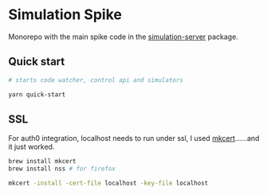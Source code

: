 # Simulation Spike

Monorepo with the main spike code in the [simulation-server](./packages/simulation-server) package.

## Quick start

```bash
# starts code watcher, control api and simulators

yarn quick-start
```

## SSL

For auth0 integration, localhost needs to run under ssl, I used [mkcert](https://github.com/FiloSottile/mkcert)......and it just worked.

```bash
brew install mkcert
brew install nss # for firefox

mkcert -install -cert-file localhost -key-file localhost
```